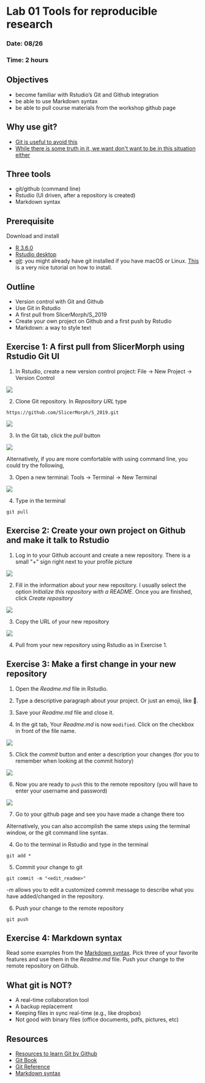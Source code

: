 # Lab 01 Tools for reproducible research
### Date: 08/26
### Time: 2 hours

## Objectives 
* become familiar with Rstudio’s Git and Github integration
* be able to use Markdown syntax
* be able to pull course materials from the workshop github page

## Why use git?
* [Git is useful to avoid this](http://phdcomics.com/comics/archive.php?comicid=1323)
* [While there is some truth in it, we want don't want to be in this situation either](https://xkcd.com/1597/)

## Three tools 
* git/github (command line)
* Rstudio (UI driven, after a repository is created)
* Markdown syntax

## Prerequisite
Download and install

* [R 3.6.0](https://cran.r-project.org/)
* [Rstudio desktop](https://www.rstudio.com/products/rstudio/download/)
* [git](https://git-scm.com/downloads): you might already have git installed if you have macOS or Linux. [This](https://happygitwithr.com/install-git.html) is a very nice tutorial on how to install. 

## Outline
* Version control with Git and Github
* Use Git in Rstudio
* A first pull from SlicerMorph/S_2019
* Create your own project on Github and a first push by Rstudio
* Markdown: a way to style text

## Exercise 1: A first pull from SlicerMorph using Rstudio Git UI

1. In Rstudio, create a new version control project: File -> New Project -> Version Control

<img src="images/newproject.png">

2. Clone Git repository.  In *Repository URL* type
```
https://github.com/SlicerMorph/S_2019.git
```
<img src="images/git.png">

3. In the Git tab, click the *pull* button

<img src="images/Rstudio1.png">

Alternatively, if you are more comfortable with using command line, you could try the following,

3. Open a new terminal: Tools -> Terminal -> New Terminal

<img src="images/terminal.png">

4. Type in the terminal
```
git pull
```

## Exercise 2: Create your own project on Github and make it talk to Rstudio
1. Log in to your Github account and create a new repository. There is a small "+" sign right next to your profile picture

<img src="images/plus.png">

2. Fill in the information about your new repository. I usually select the option *Initialize this repository with a README*. Once you are finished, click *Create repository*

<img src="images/newrepo.png">

3. Copy the URL of your new repository

<img src="images/repopage.png">

4. Pull from your new repository using Rstudio as in Exercise 1. 

## Exercise 3: Make a first change in your new repository
1. Open the *Readme.md* file in Rstudio. 

2. Type a descriptive paragraph about your project. Or just an emoji, like :pig:. 

3. Save your *Readme.md* file and close it.

4. In the git tab, Your *Readme.md* is now `modified`. Click on the checkbox in front of the file name. 

<img src="images/Rstudio2.png">

5. Click the *commit* button and enter a description your changes (for you to remember when looking at the commit history)

<img src="images/Rstudio3.png">

6. Now you are ready to `push` this to the remote repository (you will have to enter your username and password)

<img src="images/Rstudio4.png">

7. Go to your github page and see you have made a change there too

Alternatively, you can also accomplish the same steps using the terminal window, or the git command line syntax.

4. Go to the terminal in Rstudio and type in the terminal
```
git add *
```

5. Commit your change to git
```
git commit -m "<edit_readme>"
```
*-m* allows you to edit a customized commit message to describe what you have added/changed in the repository.

6. Push your change to the remote repository
```
git push
```

## Exercise 4: Markdown syntax 
Read some examples from the [Markdown syntax](https://guides.github.com/features/mastering-markdown/). Pick three of your favorite features and use them in the *Readme.md* file. Push your change to the remote repository on Github. 

## What git is NOT?
* A real-time collaboration tool
* A backup replacement
* Keeping files in sync real-time (e.g., like dropbox)
* Not good with binary files (office documents, pdfs, pictures, etc)

## Resources
* [Resources to learn Git by Github](http://try.github.io)
* [Git Book](https://git-scm.com/book/en/v2)
* [Git Reference](https://git-scm.com/docs)
* [Markdown syntax](https://guides.github.com/features/mastering-markdown/)

